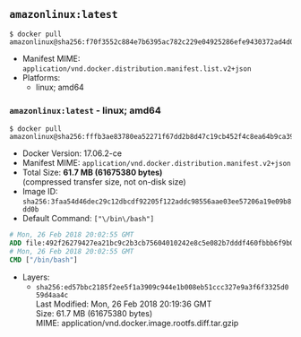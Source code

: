 ## `amazonlinux:latest`

```console
$ docker pull amazonlinux@sha256:f70f3552c884e7b6395ac782c229e04925286efe9430372ad4d00641632d506a
```

-	Manifest MIME: `application/vnd.docker.distribution.manifest.list.v2+json`
-	Platforms:
	-	linux; amd64

### `amazonlinux:latest` - linux; amd64

```console
$ docker pull amazonlinux@sha256:fffb3ae83780ea52271f67dd2b8d47c19cb452f4c8ea64b9ca39e4e91c87f45b
```

-	Docker Version: 17.06.2-ce
-	Manifest MIME: `application/vnd.docker.distribution.manifest.v2+json`
-	Total Size: **61.7 MB (61675380 bytes)**  
	(compressed transfer size, not on-disk size)
-	Image ID: `sha256:3faa54d46dec29c12dbcdf92205f122addc98556aae03ee57206a19e09b8dd0b`
-	Default Command: `["\/bin\/bash"]`

```dockerfile
# Mon, 26 Feb 2018 20:02:55 GMT
ADD file:492f26279427ea21bc9c2b3cb75604010242e8c5e082b7dddf460fbbb6f9b04b in / 
# Mon, 26 Feb 2018 20:02:55 GMT
CMD ["/bin/bash"]
```

-	Layers:
	-	`sha256:ed57bbc2185f2ee5f1a3909c944e1b008eb51ccc327e9a3f6f3325d059d4aa4c`  
		Last Modified: Mon, 26 Feb 2018 20:19:36 GMT  
		Size: 61.7 MB (61675380 bytes)  
		MIME: application/vnd.docker.image.rootfs.diff.tar.gzip

